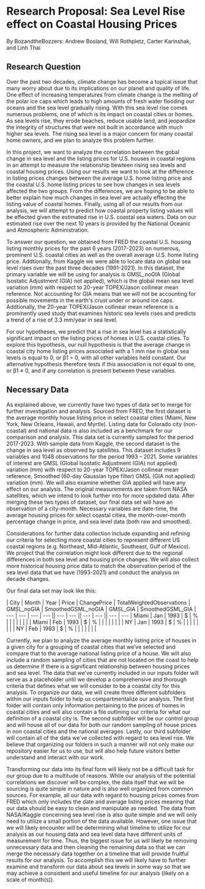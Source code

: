 # Research Proposal: Sea Level Rise effect on Coastal Housing Prices
By BozandtheBozzers: 
Andrew Bosland, Will Rothpletz, Carter Karinshak, and Linh Thai

## Research Question

Over the past two decades, climate change has become a topical issue that many worry about due to its implications on our planet and quality of life. One effect of increasing temperatures from climate change is the melting of the polar ice caps which leads to high amounts of fresh water flooding our oceans and the sea level gradually rising. With this sea level rise comes numerous problems, one of which is its impact on coastal cities or homes. As sea levels rise, they erode beaches, reduce usable land, and jeopardize the integrity of structures that were not built in accordance with much higher sea levels. The rising sea level is a major concern for many coastal home owners, and we plan to analyze this problem further. 

In this project, we want to analyze the correlation between the gobal change in sea level and the listing prices for U.S. houses in coastal regions in an attempt to measure the relationship bewteen rising sea levels and coastal housing prices. Using our results we want to look at the difference in listing prices changes between the average U.S. home listing price and the coastal U.S. home listing prices to see how changes in sea levels affected the two groups. From the differences, we are hoping to be able to better explain how much changes in sea level are actually effecting the listing value of coastal homes. Finally, using all of our results from our analysis, we will attempt to predict how coastal property listing values will be effected given the estimated rise in U.S. coastal sea waters. Data on our estimated rise over the next 10 years is provided by the National Oceanic and Atmospheric Administration.

To answer our question, we obtained from FRED the coastal U.S. housing listing monthly prices for the past 6 years (2017-2023) on numerous, prominent U.S. coastal cities as well as the overall average U.S. home listing price. Addtionally, from Kaggle we were able to locate data on global sea level rises over the past three decades (1991-2021). In this dataset, the primary variable we will be using for analysis is GMSL_noGIA (Global Isostatic Adjustment (GIA) not applied), which is the global mean sea level variation (mm) with respect to 20-year TOPEX/Jason collinear mean reference. Not accounting for GIA means that we will not be accounting for possible movements in the earth's crust under or around ice caps. Addtionally, the 20-year TOPEX/Jason collinear mean reference is a prominently used study that examines historic sea levels rises and predicts a trend of a rise of 3.3 mm/year in sea level. 

For our hypotheses, we predict that a rise in sea level has a statistically significant impact on the listing prices of homes in U.S. coastal cities. To explore this hypothesis, our null hypothesis is that the average change in coastal city home listing prices associated with a 1 mm rise in global sea levels is equal to 0, or β1 = 0, with all other variables held constant. Our alternative hypothesis therefore tests if this association is not equal to one, or β1 ≠ 0, and if any correlation is present between these variables. 


## Necessary Data

As explained above, we currently have two types of data set to merge for further investigation and analysis. Sourced from FRED, the first dataset is the average monthly house listing price in select coastal cities (Miami, New York, New Orleans, Hawaii, and Myrtle). Listing data for Colorado city (non-coastal) and national data is also included as a benchmark for our comparison and analysis. This data set is currently sampled for the period 2017-2023. With sample data from Kaggle, the second dataset is the change in sea level as observed by satellites. This dataset includes 9 variables and 1048 observations for the period 1993 – 2021. Some variables of interest are GMSL (Global Isostatic Adjustment (GIA) not applied) variation (mm) with respect to 20-year TOPEX/Jason collinear mean reference, Smoothed (60-day Gaussian type filter) GMSL (GIA not applied) variation (mm). We will also examine whether GIA applied will have any effect on our analysis. The original measurements are taken from NASA satellites, which we intend to look further into for more updated data. After merging these two types of dataset, our final data set will have an observation of a city-month. Necessary variables are date-time, the average housing prices for select coastal cities, the month-over-month percentage change in price, and sea level data (both raw and smoothed). 

Considerations for further data collection include expanding and refining our criteria for selecting more coastal cities to represent different US coastal regions (e.g. Northeast, Mid-Atlantic, Southeast, Gulf of Mexico). We project that the correlation might look different due to the regional differences in both sea level and housing price changes. We will also collect more historical housing price data to match the observation period of the sea level data that we have (1993-2021) and conduct the analysis on decade changes.

Our final data set may look like this:

| City | Month | Year | Price | ChangePrice | TotalWeightedObservations	| GMSL_noGIA | SmoothedGSML_noGIA | GMSL_GIA | SmoothedGSML_GIA | 
 --- | --- | --- | --- || --- | --- || --- | --- || --- | --- 
| Miami | Jan | 1993 | $ | % |  |  |  |  |  |  |
| Miami | Feb | 1993 | $ | % |  |  |  |  |  |  |
| NY | Jan | 1993 | $ | % |  |  |  |  |  |  |
| NY | Feb | 1993 | $ | % |  |  |  |  |  |  |

Currently, we plan to analyze the average monthly listing price of houses in a given city for a grouping of coastal cities that we’ve selected and compare that to the average national listing price of a house. We will also include a random sampling of cities that are not located on the coast to help us determine if there is a significant relationship between housing prices and sea level. The data that we’ve currently included in our inputs folder will serve as a placeholder until we develop a comprehensive and thorough criteria that defines what we will consider to be a coastal city for this analysis. To organize our data, we will create three different subfolders within our inputs folder to help us compartmentalize our analysis. The first folder will contain only information pertaining to the prices of homes in coastal cities and will also contain a file outlining our criteria for what our definition of a coastal city is. The second subfolder will be our control group and will house all of our data for both our random sampling of house prices in non coastal cities and the national averages. Lastly, our third subfolder will contain all of the data we’ve collected with regard to sea level rise. We believe that organizing our folders in such a manner will not only make our repository easier for us to use, but will also help future visitors better understand and interact with our work.

Transforming our data into its final form will likely not be a difficult task for our group due to a multitude of reasons. While our analysis of the potential correlations we discover will be complex, the data itself that we will be sourcing is quite simple in nature and is also well organized from common sources. For example, all our data with regard to housing prices comes from FRED which only includes the date and average listing prices meaning that our data should be easy to clean and manipulate as needed. The data from NASA/Kaggle concerning sea level rise is also quite simple and we will only need to utilize a small portion of the data available. However, one issue that we will likely encounter will be determining what timeline to utilize for our analysis as our housing data and sea level data have different units of measurement for time. Thus, the biggest issue for us will likely be removing unnecessary data and then cleaning the remaining data so that we can merge the necessary data together on a timeline that will provide fruitful results for our analysis. To accomplish this we will likely have to further examine and transform our data about sea levels in some way so that we may achieve a consistent and useful timeline for our analysis (likely on a scale of month(s)).
